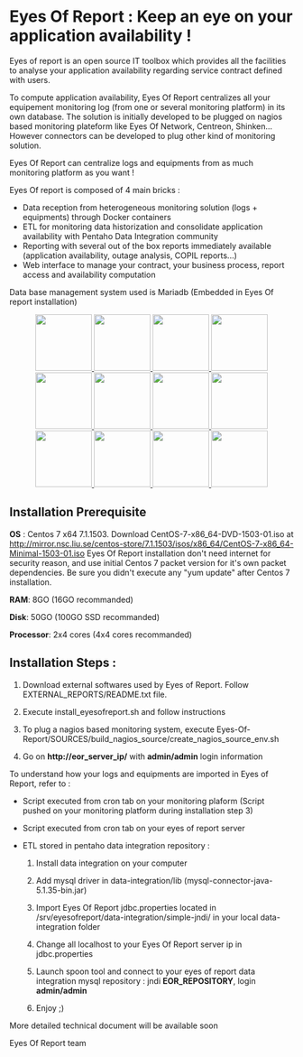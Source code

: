 # Eyes Of Report : Keep an eye on your application availability ! 

Eyes of report is an open source IT toolbox which provides all the facilities to analyse your application availability regarding service contract defined with users.

To compute application availability, Eyes Of Report centralizes all your equipement monitoring log (from one or several monitoring platform) in its own database. The solution is initially developed to be plugged on nagios based monitoring plateform like Eyes Of Network, Centreon, Shinken...
However connectors can be developed to plug other kind of monitoring solution.

Eyes Of Report can centralize logs and equipments from as much monitoring platform as you want !

Eyes Of report is composed of 4 main bricks :
* Data reception from heterogeneous monitoring solution (logs + equipments) through Docker containers
* ETL for monitoring data historization and consolidate application availability with Pentaho Data Integration community
* Reporting with several out of the box reports immediately available (application availability, outage analysis, COPIL reports...)
* Web interface to manage your contract, your business process, report access and availability computation

Data base management system used is Mariadb (Embedded in Eyes Of report installation)

<p align="center">
  <a href="https://raw.githubusercontent.com/eyesofreport/eyesofreport/master/SAMPLES/Reporting_2.PNG" target="_blank">
  <img src="https://github.com/eyesofreport/eyesofreport/blob/master/SAMPLES/Reporting_2.PNG" width="100" height="100"/>
  </a>
  <a href="https://raw.githubusercontent.com/eyesofreport/eyesofreport/master/SAMPLES/Threshold.PNG" target="_blank">
  <img src="https://github.com/eyesofreport/eyesofreport/blob/master/SAMPLES/Threshold.PNG" width="100" height="100"/>
  </a>
  <a href="https://raw.githubusercontent.com/eyesofreport/eyesofreport/master/SAMPLES/Time_Period.PNG" target="_blank">
  <img src="https://github.com/eyesofreport/eyesofreport/blob/master/SAMPLES/Time_Period.PNG" width="100" height="100"/>
  </a>
  <a href="https://raw.githubusercontent.com/eyesofreport/eyesofreport/master/SAMPLES/application_report.JPG" target="_blank">
  <img src="https://github.com/eyesofreport/eyesofreport/blob/master/SAMPLES/application_report.JPG" width="100" height="100"/>
  </a>
  <a href="https://raw.githubusercontent.com/eyesofreport/eyesofreport/master/SAMPLES/application_report_2.JPG" target="_blank">
  <img src="https://github.com/eyesofreport/eyesofreport/blob/master/SAMPLES/application_report_2.JPG" width="100" height="100"/>
  </a>
  <a href="https://raw.githubusercontent.com/eyesofreport/eyesofreport/master/SAMPLES/application_report_3.JPG" target="_blank">
  <img src="https://github.com/eyesofreport/eyesofreport/blob/master/SAMPLES/application_report_3.JPG" width="100" height="100"/>
  </a>
  <a href="https://raw.githubusercontent.com/eyesofreport/eyesofreport/master/SAMPLES/application_tree.png" target="_blank">
  <img src="https://github.com/eyesofreport/eyesofreport/blob/master/SAMPLES/application_tree.png" width="100" height="100"/>
  </a>
  <a href="https://raw.githubusercontent.com/eyesofreport/eyesofreport/master/SAMPLES/outage_analysis.JPG" target="_blank">
  <img src="https://github.com/eyesofreport/eyesofreport/blob/master/SAMPLES/outage_analysis.JPG" width="100" height="100"/>
  </a>
  <a href="https://raw.githubusercontent.com/eyesofreport/eyesofreport/master/SAMPLES/Outage_analysis_2.JPG" target="_blank">
  <img src="https://github.com/eyesofreport/eyesofreport/blob/master/SAMPLES/Outage_analysis_2.JPG" width="100" height="100"/>
  </a>
  <a href="https://raw.githubusercontent.com/eyesofreport/eyesofreport/master/SAMPLES/service_catalog.png" target="_blank">
  <img src="https://github.com/eyesofreport/eyesofreport/blob/master/SAMPLES/service_catalog.png" width="100" height="100"/>
  </a>
  <a href="https://raw.githubusercontent.com/eyesofreport/eyesofreport/master/SAMPLES/COPIL_Report.JPG" target="_blank">
  <img src="https://github.com/eyesofreport/eyesofreport/blob/master/SAMPLES/COPIL_Report.JPG" width="100" height="100"/>
  </a>
  <a href="https://raw.githubusercontent.com/eyesofreport/eyesofreport/master/SAMPLES/ETL_Detail_status_1.PNG" target="_blank">
  <img src="https://github.com/eyesofreport/eyesofreport/blob/master/SAMPLES/ETL_Detail_status_1.PNG" width="100" height="100"/>
  </a>
</p>

## Installation Prerequisite

**OS** : Centos 7 x64 7.1.1503. Download CentOS-7-x86_64-DVD-1503-01.iso at http://mirror.nsc.liu.se/centos-store/7.1.1503/isos/x86_64/CentOS-7-x86_64-Minimal-1503-01.iso
Eyes Of Report installation don't need internet for security reason, and use initial Centos 7 packet version for it's own packet dependencies. Be sure you didn't execute any "yum update" after Centos 7 installation.

**RAM**: 8GO (16GO recommanded)

**Disk**: 50GO (100GO SSD recommanded)

**Processor**: 2x4 cores (4x4 cores recommanded)

## Installation Steps :

1. Download external softwares used by Eyes of Report. Follow EXTERNAL_REPORTS/README.txt file.

1. Execute install_eyesofreport.sh and follow instructions

1. To plug a nagios based monitoring system, execute Eyes-Of-Report/SOURCES/build_nagios_source/create_nagios_source_env.sh

1. Go on **http://eor_server_ip/** with **admin/admin** login information

To understand how your logs and equipments are imported in Eyes of Report, refer to :
* Script executed from cron tab on your monitoring plaform (Script pushed on your monitoring platform during installation step 3)
* Script executed from cron tab on your eyes of report server
* ETL stored in pentaho data integration repository :

    1. Install data integration on your computer

    1. Add mysql driver in data-integration/lib (mysql-connector-java-5.1.35-bin.jar)

    1. Import Eyes Of Report jdbc.properties located in /srv/eyesofreport/data-integration/simple-jndi/ in your  local data-integration folder

    1. Change all localhost to your Eyes Of Report server ip in jdbc.properties

    1. Launch spoon tool and connect to your eyes of report data integration mysql repository : jndi **EOR_REPOSITORY**, login **admin/admin**

    1. Enjoy ;)
		
More detailed technical document will be available soon

Eyes Of Report team
